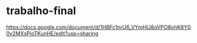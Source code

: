 # trabalho-final
https://docs.google.com/document/d/1HBFc1nrU6_VYmHlJ8oVPO8ohK8Y00v2MXsPioTKunHE/edit?usp=sharing
